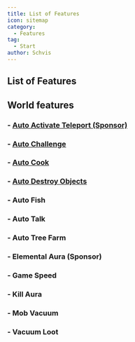 ```yaml
---
title: List of Features
icon: sitemap
category:
  - Features
tag:
  - Start
author: Schvis
---
```


## List of Features

## World features

### - [Auto Activate Teleport (Sponsor)](../feature/aa-tp.md)
### - [Auto Challenge](../feature/a-challenge.md)
### - [Auto Cook](../feature/a-cook.md)
### - [Auto Destroy Objects](../feature/a-destroy)
### - Auto Fish
### - Auto Talk
### - Auto Tree Farm
### - Elemental Aura (Sponsor)
### - Game Speed
### - Kill Aura
### - Mob Vacuum
### - Vacuum Loot



